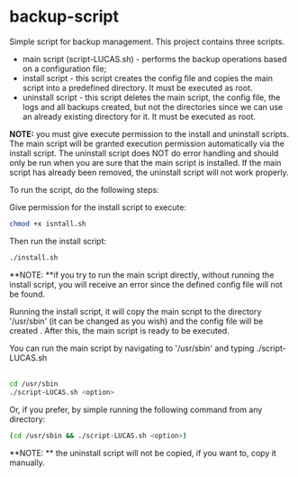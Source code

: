 # backup-script

Simple script for backup management. This project contains three scripts.

- main script (script-LUCAS.sh) - performs the backup operations based on a configuration file;
- install script - this script creates the config file and copies the main script into a predefined directory. It must be executed as root.
- uninstall script - this script deletes the main script, the config file, the logs and all backups created, but not the directories since we can use an already existing directory for it. It must be executed as root.

**NOTE:** you must give execute permission to the install and uninstall scripts. The main script will be granted execution permission automatically via the install script. The uninstall script does NOT do error handling and should only be run when you are sure that the main script is installed. If the main script has already been removed, the uninstall script will not work properly.

To run the script, do the following steps:

Give permission for the install script to execute:

````bash
chmod +x isntall.sh
````

Then run the install script:

````bash
./install.sh
````

**NOTE: **if you try to run the main script directly, without running the install script, you will receive an error since the defined config file will not be found.

Running the install script, it will copy the main script to the directory '/usr/sbin' (it can be changed as you wish) and the config file will be created . After this, the main script is ready to be executed.

You can run the main script by navigating to '/usr/sbin' and typing ./script-LUCAS.sh <option>

````bash
cd /usr/sbin
./script-LUCAS.sh <option>
````

Or, if you prefer, by simple running the following command from any directory:

````bash
(cd /usr/sbin && ./script-LUCAS.sh <option>)
````

**NOTE: ** the uninstall script will not be copied, if you want to, copy it manually.  